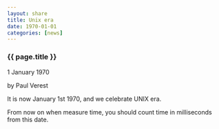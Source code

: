 ```yaml
---
layout: share
title: Unix era
date: 1970-01-01
categories: [news]
---
```


### {{ page.title }}

<p class="meta">1 January 1970</p> by Paul Verest

It is now January 1st 1970, and we celebrate UNIX era.

From now on when measure time, you should count time in milliseconds from this date.
